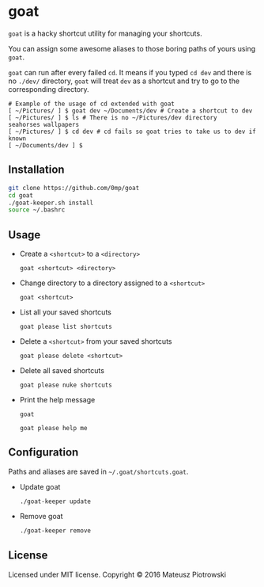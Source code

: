 goat
====

`goat` is a hacky shortcut utility for managing your shortcuts.

You can assign some awesome aliases to those boring paths of yours using
`goat`.

`goat` can run after every failed `cd`. It means if you typed `cd dev` and
there is no `./dev/` directory, `goat` will treat `dev` as a shortcut and try
to go to the corresponding directory.

```text
# Example of the usage of cd extended with goat
[ ~/Pictures/ ] $ goat dev ~/Documents/dev # Create a shortcut to dev
[ ~/Pictures/ ] $ ls # There is no ~/Pictures/dev directory
seahorses wallpapers
[ ~/Pictures/ ] $ cd dev # cd fails so goat tries to take us to dev if known
[ ~/Documents/dev ] $
```

Installation
------------

```sh
git clone https://github.com/0mp/goat
cd goat
./goat-keeper.sh install
source ~/.bashrc
```

Usage
-----

- Create a `<shortcut>` to a `<directory>`

  ```text
  goat <shortcut> <directory>
  ```

- Change directory to a directory assigned to a `<shortcut>`

  ```text
  goat <shortcut>
  ```

- List all your saved shortcuts

  ```text
  goat please list shortcuts
  ```

- Delete a `<shortcut>` from your saved shortcuts

  ```text
  goat please delete <shortcut>
  ```

- Delete all saved shortcuts

  ```text
  goat please nuke shortcuts
  ```

- Print the help message

  ```text
  goat
  ```

  ```text
  goat please help me
  ```

Configuration
-------------

Paths and aliases are saved in `~/.goat/shortcuts.goat`.

- Update goat

  ```text
  ./goat-keeper update
  ```

- Remove goat

  ```sh
  ./goat-keeper remove
  ```

License
-------

Licensed under MIT license. Copyright &#169; 2016 Mateusz Piotrowski
